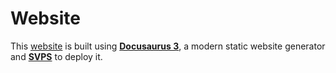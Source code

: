 # Website

This [website](https://poku.io) is built using [**Docusaurus 3**](https://docusaurus.io/), a modern static website generator and [**SVPS**](https://github.com/wellwelwel/svps) to deploy it.
